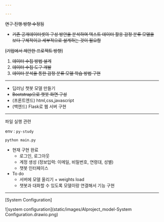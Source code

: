 ```yaml
---

---
```


~~연구 진행 방향 수정됨~~

- ~~기존 공개데이터셋의 구성 방안을 분석하여 텍스트 데이터 활용 감정 분류 모델을 보다 구체적이고 세부적으로 설계하는 것이 필요함~~



~~[기업에서 제안한 프로젝트 방향]~~

1. ~~데이터 수집 방법 설계~~
2. ~~데이터 수집 도구 개발~~
3. ~~데이터 분석을 통한 감정 분류 모델 학습 방법 구현~~



---------------------------

- 딥러닝 챗봇 모델 만들기
- ~~Bootstrap으로 챗봇 화면 구성~~
- (프론트엔드) html,css,javascript
- (백엔드) Flask로 웹 서버 구현

----------

파일 실행 관련

env : ``py-study``

``python main.py``

- 현재 구현 완료
  - 로그인, 로그아웃
  - 계정 생성 (정보입력: 이메일, 비밀번호, 연령대, 성별)
  - 챗봇 인터페이스
- To do
  - 서버에 모델 올리기 + weights load
  - 챗봇과 대화할 수 있도록 모델이랑 연결해서 기능 구현

-------------------

[System Configuration]

![system configuration](static/images/AIproject_model-System Configuration.drawio.png)